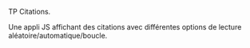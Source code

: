 TP Citations.

Une appli JS affichant des citations avec différentes options de lecture aléatoire/automatique/boucle.

